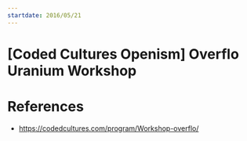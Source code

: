 ```yaml
---
startdate: 2016/05/21
---
```

# [Coded Cultures Openism] Overflo Uranium Workshop

# References
* https://codedcultures.com/program/Workshop-overflo/
